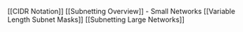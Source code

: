[[CIDR Notation]]
[[Subnetting Overview]] - Small Networks
[[Variable Length Subnet Masks]]
[[Subnetting Large Networks]]
